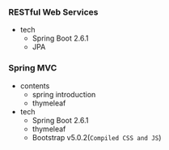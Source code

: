 ### RESTful Web Services
- tech
  - Spring Boot 2.6.1
  - JPA

### Spring MVC
- contents
  - spring introduction
  - thymeleaf
- tech
  - Spring Boot 2.6.1
  - thymeleaf
  - Bootstrap v5.0.2(`Compiled CSS and JS`)

